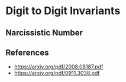 # Digit to Digit Invariants

## Narcissistic Number

## References

- https://arxiv.org/pdf/2008.08187.pdf
- https://arxiv.org/pdf/0911.3038.pdf